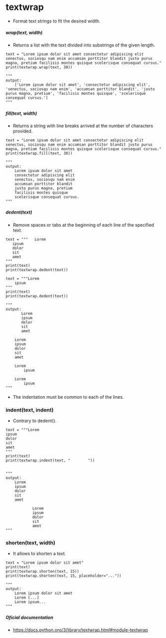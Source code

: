 # textwrap

- Format text strings to fit the desired width.

##### wrap(text, width)

- Returns a list with the text divided into substrings of the given length.

```
text = "Lorem ipsum dolor sit amet consectetur adipiscing elit senectus, sociosqu nam enim accumsan porttitor blandit justo purus magna, pretium facilisis montes quisque scelerisque consequat cursus."
print(textwrap.wrap(text, 30))

"""
output:
    ['Lorem ipsum dolor sit amet', 'consectetur adipiscing elit', 'senectus, sociosqu nam enim', 'accumsan porttitor blandit', 'justo purus magna, pretium', 'facilisis montes quisque', 'scelerisque consequat cursus.']
"""
```


##### fill(text, width)

- Returns a string with line breaks arrived at the number of characters provided.

```
text = "Lorem ipsum dolor sit amet consectetur adipiscing elit senectus, sociosqu nam enim accumsan porttitor blandit justo purus magna, pretium facilisis montes quisque scelerisque consequat cursus."
print(textwrap.fill(text, 30))

"""
output:
    Lorem ipsum dolor sit amet
    consectetur adipiscing elit
    senectus, sociosqu nam enim
    accumsan porttitor blandit
    justo purus magna, pretium
    facilisis montes quisque
    scelerisque consequat cursus.
"""
```


##### dedent(text)

- Remove spaces or tabs at the beginning of each line of the specified text.

```
text = """   Lorem 
   ipsum 
   dolor
   sit
   amet
"""
print(text)
print(textwrap.dedent(text))

text = """Lorem 
    ipsum 
"""
print(text)
print(textwrap.dedent(text))

"""
output:
       Lorem 
       ipsum 
       dolor
       sit
       amet
    
    Lorem 
    ipsum 
    dolor
    sit
    amet
    
    Lorem 
        ipsum 
    
    Lorem 
        ipsum 
"""
```

- The indentation must be common to each of the lines.


### indent(text, indent)

- Contrary to dedent().

```
text = """Lorem 
ipsum 
dolor
sit
amet
"""
print(text)
print(textwrap.indent(text, "        "))


"""
output:
    Lorem 
    ipsum 
    dolor
    sit
    amet
    
            Lorem 
            ipsum 
            dolor
            sit
            amet
"""
```


### shorten(text, width)

- It allows to shorten a text.

```
text = "Lorem ipsum dolor sit amet"
print(text)
print(textwrap.shorten(text, 15))
print(textwrap.shorten(text, 15, placeholder="..."))

"""
output:
    Lorem ipsum dolor sit amet
    Lorem [...]
    Lorem ipsum...
"""
```


##### Oficial documentation 

- https://docs.python.org/3/library/textwrap.html#module-textwrap
